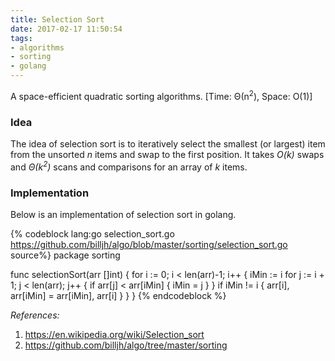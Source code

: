 ```yaml
---
title: Selection Sort
date: 2017-02-17 11:50:54
tags:
- algorithms
- sorting
- golang
---
```


A space-efficient quadratic sorting algorithms. [Time: Θ(n<sup>2</sup>), Space: O(1)]

<!-- more -->

### Idea

The idea of selection sort is to iteratively select the smallest (or largest) item from the unsorted _n_ items and swap to the first position. It takes _O(k)_ swaps and _Θ(k<sup>2</sup>)_ scans and comparisons for an array of _k_ items.

### Implementation

Below is an implementation of selection sort in golang.

{% codeblock lang:go selection_sort.go https://github.com/billjh/algo/blob/master/sorting/selection_sort.go source%}
package sorting

func selectionSort(arr []int) {
	for i := 0; i < len(arr)-1; i++ {
		iMin := i
		for j := i + 1; j < len(arr); j++ {
			if arr[j] < arr[iMin] {
				iMin = j
			}
		}
		if iMin != i {
			arr[i], arr[iMin] = arr[iMin], arr[i]
		}
	}
}
{% endcodeblock %}

_References:_
1. https://en.wikipedia.org/wiki/Selection_sort
2. https://github.com/billjh/algo/tree/master/sorting
